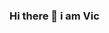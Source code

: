 ### Hi there 👋 i am Vic

<!--
**viccabezos/viccabezos** is a ✨ _special_ ✨ repository because its `README.md` (this file) appears on your GitHub profile.

Here are some ideas to get you started:

- 🔭 I’m currently in apprenticeship in Biarritz, France!
- 🌱 I’m currently learning React, Node.js ...
- 📫 How to reach me: cabezosvic@gmail.com
- ⚡ Fun fact: love surfing and nature!
-->
